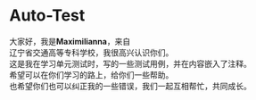 # Auto-Test
大家好，我是**Maximilianna**，来自  
辽宁省交通高等专科学校，我很高兴认识你们。  
这是我在学习单元测试时，写的一些测试用例，并在内容嵌入了注释。  
希望可以在你们学习的路上，给你们一些帮助。  
也希望你们也可以纠正我的一些错误，我们一起互相帮忙，共同成长。
